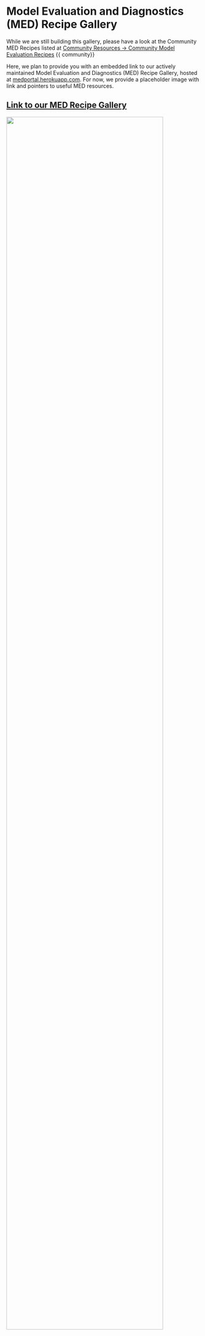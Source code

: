 # Model Evaluation and Diagnostics (MED) Recipe Gallery

While we are still building this gallery, please have a look at the Community MED Recipes listed at <a href="../community_resources/community_med_recipes.md">Community Resources -> Community Model Evaluation Recipes</a> {{ community}}

Here, we plan to provide you with an embedded link to our actively maintained Model Evaluation and Diagnostics (MED) Recipe Gallery, hosted at [medportal.herokuapp.com](https://medportal-dev-6a745f452687.herokuapp.com/papers/published). For now, we provide a placeholder image with link and pointers to useful MED resources.

## <a href="https://medportal-dev-6a745f452687.herokuapp.com/papers/published">Link to our MED Recipe Gallery</a>

<a href="https://medportal-dev-6a745f452687.herokuapp.com/papers/published">
    <img align="center" width="90%" src="../../assets/model_evaluation/model_evaluation_recipe_gallery_placeholder.jpg"></img>
</a>
